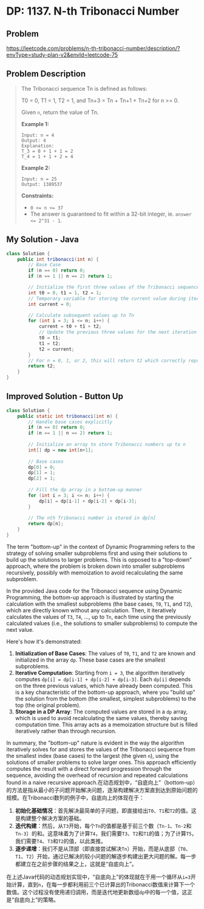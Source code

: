 # DP: 1137. N-th Tribonacci Number

## Problem ##
https://leetcode.com/problems/n-th-tribonacci-number/description/?envType=study-plan-v2&envId=leetcode-75

## Problem Description ##
> The Tribonacci sequence Tn is defined as follows: 
>
> T0 = 0, T1 = 1, T2 = 1, and Tn+3 = Tn + Tn+1 + Tn+2 for n >= 0.
>
> Given `n`, return the value of Tn.
>
>  
>
> **Example 1:**
>
> ```
> Input: n = 4
> Output: 4
> Explanation:
> T_3 = 0 + 1 + 1 = 2
> T_4 = 1 + 1 + 2 = 4
> ```
>
> **Example 2:**
>
> ```
> Input: n = 25
> Output: 1389537
> ```
>
>  
>
> **Constraints:**
>
> - `0 <= n <= 37`
> - The answer is guaranteed to fit within a 32-bit integer, ie. `answer <= 2^31 - 1`.

## My Solution - Java ##
``` java
class Solution {
    public int tribonacci(int n) {
        // Base Case
        if (n == 0) return 0;
        if (n == 1 || n == 2) return 1;

        // Initialize the first three values of the Tribonacci sequence
        int t0 = 0, t1 = 1, t2 = 1;
        // Temporary variable for storing the current value during iteration
        int current = 0;

        // Calculate subsequent values up to Tn
        for (int i = 3; i <= n; i++) {
            current = t0 + t1 + t2;
            // Update the previous three values for the next iteration
            t0 = t1;
            t1 = t2;
            t2 = current;
        }
        // For n = 0, 1, or 2, this will return t2 which correctly represents T0, T1, and T2
        return t2;
    }
}
```

## Improved Solution - Button Up ##

``` java
class Solution {
    public static int tribonacci(int n) {
        // Handle base cases explicitly
        if (n == 0) return 0;
        if (n == 1 || n == 2) return 1;
        
        // Initialize an array to store Tribonacci numbers up to n
        int[] dp = new int[n+1];
        
        // Base cases
        dp[0] = 0;
        dp[1] = 1;
        dp[2] = 1;
        
        // Fill the dp array in a bottom-up manner
        for (int i = 3; i <= n; i++) {
            dp[i] = dp[i-1] + dp[i-2] + dp[i-3];
        }
        
        // The nth Tribonacci number is stored in dp[n]
        return dp[n];
    }
}
```

The term "bottom-up" in the context of Dynamic Programming refers to the strategy of solving smaller subproblems first and using their solutions to build up the solutions to larger problems. This is opposed to a "top-down" approach, where the problem is broken down into smaller subproblems recursively, possibly with memoization to avoid recalculating the same subproblem.

In the provided Java code for the Tribonacci sequence using Dynamic Programming, the bottom-up approach is illustrated by starting the calculation with the smallest subproblems (the base cases, `T0`, `T1`, and `T2`), which are directly known without any calculation. Then, it iteratively calculates the values of `T3`, `T4`, ..., up to `Tn`, each time using the previously calculated values (i.e., the solutions to smaller subproblems) to compute the next value.

Here's how it's demonstrated:

1. **Initialization of Base Cases**: The values of `T0`, `T1`, and `T2` are known and initialized in the array `dp`. These base cases are the smallest subproblems.
2. **Iterative Computation**: Starting from `i = 3`, the algorithm iteratively computes `dp[i] = dp[i-1] + dp[i-2] + dp[i-3]`. Each `dp[i]` depends on the three previous values, which have already been computed. This is a key characteristic of the bottom-up approach, where you "build up" the solution from the bottom (the smallest, simplest subproblems) to the top (the original problem).
3. **Storage in a DP Array**: The computed values are stored in a `dp` array, which is used to avoid recalculating the same values, thereby saving computation time. This array acts as a memoization structure but is filled iteratively rather than through recursion.

In summary, the "bottom-up" nature is evident in the way the algorithm iteratively solves for and stores the values of the Tribonacci sequence from the smallest index (base cases) to the largest (the given `n`), using the solutions of smaller problems to solve larger ones. This approach efficiently computes the result with a direct forward progression through the sequence, avoiding the overhead of recursion and repeated calculations found in a naive recursive approach.在动态规划中，“自底向上”（bottom-up）的方法是指从最小的子问题开始解决问题，逐渐构建解决方案直到达到原始问题的规模。在Tribonacci数列的例子中，自底向上的体现在于：

1. **初始化基础情况**：首先解决最简单的子问题，即直接给出`T0`、`T1`和`T2`的值。这是构建整个解决方案的基础。
2. **迭代构建**：然后，从`T3`开始，每个`Tn`的值都是基于前三个数（`Tn-1`、`Tn-2`和`Tn-3`）的和。这意味着为了计算`T4`，我们需要`T3`、`T2`和`T1`的值；为了计算`T5`，我们需要`T4`、`T3`和`T2`的值，以此类推。
3. **逐步递增**：我们不是从顶部（即直接尝试解决`Tn`）开始，而是从底部（`T0`、`T1`、`T2`）开始，通过已解决的较小问题的解逐步构建出更大问题的解。每一步都建立在之前步骤的结果之上，这就是“自底向上”。

在上述Java代码的动态规划实现中，“自底向上”的体现就在于用一个循环从`i=3`开始计算，直到`n`，在每一步都利用前三个已计算出的Tribonacci数值来计算下一个数值。这个过程没有使用递归调用，而是迭代地更新数组`dp`中的每一个值，这正是“自底向上”的策略。
